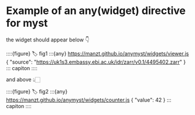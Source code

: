 # Example of an any(widget) directive for myst

the widget should appear below 👇

::::{figure}
:label: fig1
:::{any} https://manzt.github.io/anymyst/widgets/viewer.js
{ "source": "https://uk1s3.embassy.ebi.ac.uk/idr/zarr/v0.1/4495402.zarr" }
::: capiton
::::

and above 👆🏻

::::{figure}
:label: fig2
:::{any} https://manzt.github.io/anymyst/widgets/counter.js
{ "value": 42 }
::: capiton
::::
